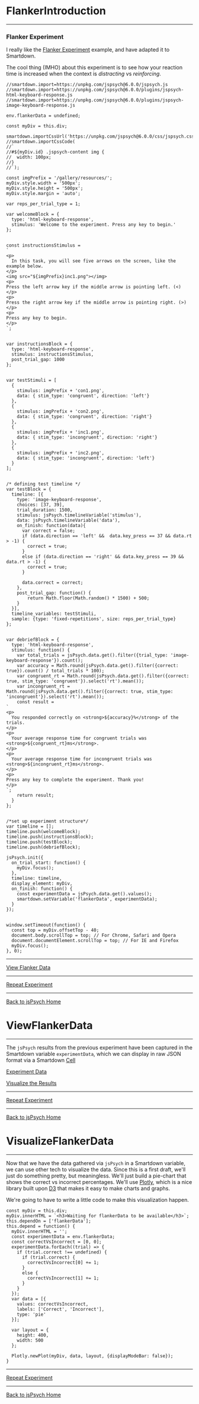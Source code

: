 # FlankerIntroduction
---

### Flanker Experiment

I really like the [Flanker Experiment](https://github.com/jspsych/jsPsych/blob/master/examples/demo-flanker.html) example, and have adapted it to Smartdown.

The cool thing (IMHO) about this experiment is to see how your reaction time is increased when the context is *distracting* vs *reinforcing*.


```javascript/playable/autoplay
//smartdown.import=https://unpkg.com/jspsych@6.0.0/jspsych.js
//smartdown.import=https://unpkg.com/jspsych@6.0.0/plugins/jspsych-html-keyboard-response.js
//smartdown.import=https://unpkg.com/jspsych@6.0.0/plugins/jspsych-image-keyboard-response.js

env.flankerData = undefined;

const myDiv = this.div;

smartdown.importCssUrl('https://unpkg.com/jspsych@6.0.0/css/jspsych.css');
//smartdown.importCssCode(
//`
//#${myDiv.id} .jspsych-content img {
//  width: 100px;
//}
//`);

const imgPrefix = '/gallery/resources/';
myDiv.style.width = '500px';
myDiv.style.height = '500px';
myDiv.style.margin = 'auto';

var reps_per_trial_type = 1;

var welcomeBlock = {
  type: 'html-keyboard-response',
  stimulus: 'Welcome to the experiment. Press any key to begin.'
};


const instructionsStimulus =
`
<p>
  In this task, you will see five arrows on the screen, like the example below.
</p>
<img src="${imgPrefix}inc1.png"></img>
<p>
Press the left arrow key if the middle arrow is pointing left. (<)
</p>
<p>
Press the right arrow key if the middle arrow is pointing right. (>)
</p>
<p>
Press any key to begin.
</p>
`;


var instructionsBlock = {
  type: 'html-keyboard-response',
  stimulus: instructionsStimulus,
  post_trial_gap: 1000
};


var testStimuli = [
  {
    stimulus: imgPrefix + 'con1.png',
    data: { stim_type: 'congruent', direction: 'left'}
  },
  {
    stimulus: imgPrefix + 'con2.png',
    data: { stim_type: 'congruent', direction: 'right'}
  },
  {
    stimulus: imgPrefix + 'inc1.png',
    data: { stim_type: 'incongruent', direction: 'right'}
  },
  {
    stimulus: imgPrefix + 'inc2.png',
    data: { stim_type: 'incongruent', direction: 'left'}
  }
];


/* defining test timeline */
var testBlock = {
  timeline: [{
    type: 'image-keyboard-response',
    choices: [37, 39],
    trial_duration: 1500,
    stimulus: jsPsych.timelineVariable('stimulus'),
    data: jsPsych.timelineVariable('data'),
    on_finish: function(data){
      var correct = false;
      if (data.direction == 'left' &&  data.key_press == 37 && data.rt > -1) {
        correct = true;
      }
      else if (data.direction == 'right' && data.key_press == 39 && data.rt > -1) {
        correct = true;
      }

      data.correct = correct;
    },
    post_trial_gap: function() {
        return Math.floor(Math.random() * 1500) + 500;
    }
  }],
  timeline_variables: testStimuli,
  sample: {type: 'fixed-repetitions', size: reps_per_trial_type}
};


var debriefBlock = {
  type: 'html-keyboard-response',
  stimulus: function() {
    var total_trials = jsPsych.data.get().filter({trial_type: 'image-keyboard-response'}).count();
    var accuracy = Math.round(jsPsych.data.get().filter({correct: true}).count() / total_trials * 100);
    var congruent_rt = Math.round(jsPsych.data.get().filter({correct: true, stim_type: 'congruent'}).select('rt').mean());
    var incongruent_rt = Math.round(jsPsych.data.get().filter({correct: true, stim_type: 'incongruent'}).select('rt').mean());
    const result =
`
<p>
  You responded correctly on <strong>${accuracy}%</strong> of the trials.
</p>
<p>
  Your average response time for congruent trials was <strong>${congruent_rt}ms</strong>.
</p>
<p>
  Your average response time for incongruent trials was <strong>${incongruent_rt}ms</strong>.
</p>
<p>
Press any key to complete the experiment. Thank you!
</p>
`;
    return result;
  }
};


/*set up experiment structure*/
var timeline = [];
timeline.push(welcomeBlock);
timeline.push(instructionsBlock);
timeline.push(testBlock);
timeline.push(debriefBlock);

jsPsych.init({
  on_trial_start: function() {
    myDiv.focus();
  },
  timeline: timeline,
  display_element: myDiv,
  on_finish: function() {
    const experimentData = jsPsych.data.get().values();
    smartdown.setVariable('flankerData', experimentData);
  }
});


window.setTimeout(function() {
  const top = myDiv.offsetTop - 40;
  document.body.scrollTop = top; // For Chrome, Safari and Opera
  document.documentElement.scrollTop = top; // For IE and Firefox
  myDiv.focus();
}, 0);

```


---

[View Flanker Data](:@ViewFlankerData)

---

[Repeat Experiment](:@JSPsych/Flanker)

---

[Back to jsPsych Home](:@JSPsych)


# ViewFlankerData
---

The `jsPsych` results from the previous experiment have been captured in the Smartdown variable `experimentData`, which we can display in raw JSON format via a Smartdown [Cell]()

[Experiment Data](:!flankerData|json)

[Visualize the Results](:@VisualizeFlankerData)

---

[Repeat Experiment](:@JSPsych/Flanker)

---

[Back to jsPsych Home](:@JSPsych)


# VisualizeFlankerData
---

Now that we have the data gathered via `jsPsych` in a Smartdown variable, we can use other tech to visualize the data. Since this is a first draft, we'll just do something pretty, but meaningless. We'll just build a pie-chart that shows the correct vs incorrect percentages. We'll use [Plotly](https://smartdown.site/#gallery/Plotly.md), which is a nice library built upon [D3](https://smartdown.site/#gallery/D3.md) that makes it easy to make charts and graphs.

We're going to have to write a little code to make this visualization happen.

```plotly/autoplay/playable
const myDiv = this.div;
myDiv.innerHTML = `<h3>Waiting for flankerData to be available</h3>`;
this.dependOn = ['flankerData'];
this.depend = function() {
  myDiv.innerHTML = '';
  const experimentData = env.flankerData;
  const correctVsIncorrect = [0, 0];
  experimentData.forEach((trial) => {
    if (trial.correct !== undefined) {
      if (trial.correct) {
        correctVsIncorrect[0] += 1;
      }
      else {
        correctVsIncorrect[1] += 1;
      }
    }
  });
  var data = [{
    values: correctVsIncorrect,
    labels: ['Correct', 'Incorrect'],
    type: 'pie'
  }];

  var layout = {
    height: 400,
    width: 500
  };

  Plotly.newPlot(myDiv, data, layout, {displayModeBar: false});
}

```

---

[Repeat Experiment](:@JSPsych/Flanker)

---

[Back to jsPsych Home](:@JSPsych)
